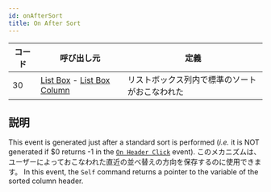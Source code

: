 ```yaml
---
id: onAfterSort
title: On After Sort
---
```


| コード | 呼び出し元                                                                                                             | 定義                      |
| --- | ----------------------------------------------------------------------------------------------------------------- | ----------------------- |
| 30  | [List Box](FormObjects/listbox_overview.md) - [List Box Column](FormObjects/listbox_overview.md#list-box-columns) | リストボックス列内で標準のソートがおこなわれた |

## 説明

This event is generated just after a standard sort is performed (_i.e._ it is NOT generated if $0 returns -1 in the [`On Header Click`](onHeaderClick.md) event). このメカニズムは、ユーザーによっておこなわれた直近の並べ替えの方向を保存するのに使用できます。 In this event, the `Self` command returns a pointer to the variable of the sorted column header.
